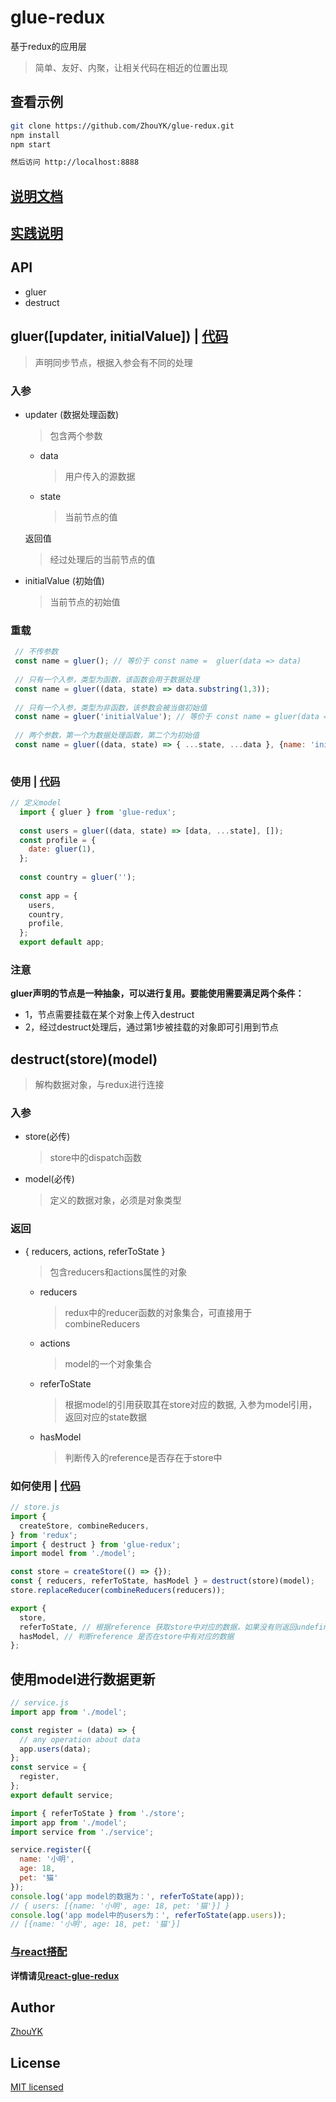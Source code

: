 # glue-redux
基于redux的应用层
> 简单、友好、内聚，让相关代码在相近的位置出现


## 查看示例
```bash
git clone https://github.com/ZhouYK/glue-redux.git
npm install
npm start

然后访问 http://localhost:8888
```

## [说明文档](https://github.com/ZhouYK/glue-redux/wiki/%E8%AF%B4%E6%98%8E%E6%96%87%E6%A1%A3)
## [实践说明](https://github.com/ZhouYK/glue-redux/wiki/%E8%BF%9B%E9%98%B6%E4%BD%BF%E7%94%A8%E6%8C%87%E5%8D%97)

## API
* gluer
* destruct

## gluer([updater, initialValue]) | [代码](https://github.com/ZhouYK/glue-redux/blob/master/example/models/app/model.js)
> 声明同步节点，根据入参会有不同的处理
### 入参
- updater (数据处理函数)
  > 包含两个参数
   
   - data
      > 用户传入的源数据
   - state
      > 当前节点的值
   
   返回值
   > 经过处理后的当前节点的值
   
     
      
- initialValue (初始值)
  > 当前节点的初始值

### 重载
```jsx
 // 不传参数
 const name = gluer(); // 等价于 const name =  gluer(data => data)
 
 // 只有一个入参，类型为函数，该函数会用于数据处理
 const name = gluer((data, state) => data.substring(1,3));
 
 // 只有一个入参，类型为非函数，该参数会被当做初始值
 const name = gluer('initialValue'); // 等价于 const name = gluer(data => data, 'initialValue')
 
 // 两个参数，第一个为数据处理函数，第二个为初始值
 const name = gluer((data, state) => { ...state, ...data }, {name: 'initialValue'})
 
```

### 使用 | [代码](https://github.com/ZhouYK/glue-redux/blob/master/example/models/app/model.js)

```js
// 定义model
  import { gluer } from 'glue-redux';
  
  const users = gluer((data, state) => [data, ...state], []);
  const profile = {
    date: gluer(1),
  };
  
  const country = gluer('');
  
  const app = {
    users,
    country,
    profile,
  };
  export default app;

```

### 注意
<strong>gluer声明的节点是一种抽象，可以进行复用。要能使用需要满足两个条件：</strong>
* 1，节点需要挂载在某个对象上传入destruct
* 2，经过destruct处理后，通过第1步被挂载的对象即可引用到节点

## destruct(store)(model)
> 解构数据对象，与redux进行连接

### 入参
- store(必传)
  > store中的dispatch函数
- model(必传)
  > 定义的数据对象，必须是对象类型
  
### 返回
- { reducers, actions, referToState }
  > 包含reducers和actions属性的对象
  
   - reducers
      > redux中的reducer函数的对象集合，可直接用于combineReducers
   - actions
      > model的一个对象集合
   - referToState 
      > 根据model的引用获取其在store对应的数据, 入参为model引用，返回对应的state数据
   - hasModel
      > 判断传入的reference是否存在于store中            
      
### 如何使用  | [代码](https://github.com/ZhouYK/glue-redux/blob/master/example/store.js)
```js
// store.js
import {
  createStore, combineReducers,
} from 'redux';
import { destruct } from 'glue-redux';
import model from './model';

const store = createStore(() => {});
const { reducers, referToState, hasModel } = destruct(store)(model);
store.replaceReducer(combineReducers(reducers));

export {
  store,
  referToState, // 根据reference 获取store中对应的数据，如果没有则返回undefined
  hasModel, // 判断reference 是否在store中有对应的数据
};
```

## 使用model进行数据更新

```js
// service.js
import app from './model';

const register = (data) => {
  // any operation about data
  app.users(data);
};
const service = {
  register,
};
export default service;
```

```js
import { referToState } from './store';
import app from './model';
import service from './service';

service.register({
  name: '小明',
  age: 18,
  pet: '猫'
});
console.log('app model的数据为：', referToState(app));
// { users: [{name: '小明', age: 18, pet: '猫'}] }
console.log('app model中的users为：', referToState(app.users));
// [{name: '小明', age: 18, pet: '猫'}]
```

### [与react搭配](https://github.com/ZhouYK/react-glux)

<strong>详情请见[react-glue-redux](https://github.com/ZhouYK/react-glux)</strong>  

## Author
[ZhouYK](https://github.com/ZhouYK)

## License
[MIT licensed](https://github.com/ZhouYK/glue-redux/blob/master/LICENSE) 

